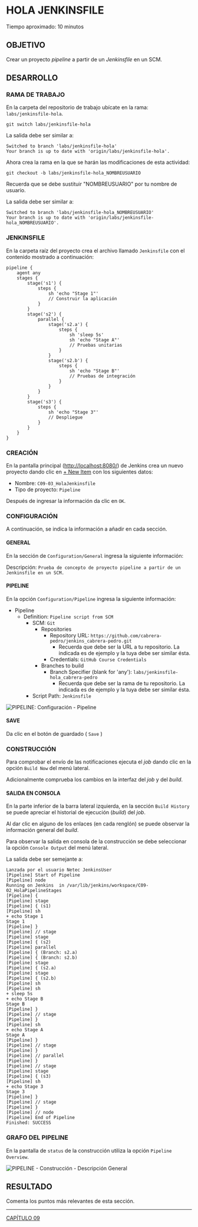 # HOLA JENKINSFILE

Tiempo aproximado: 10 minutos

## OBJETIVO

Crear un proyecto _pipeline_ a partir de un _Jenkinsfile_ en un SCM.

## DESARROLLO

### RAMA DE TRABAJO

En la carpeta del repositorio de trabajo ubícate en la rama: `labs/jenkinsfile-hola`.

``` shell
git switch labs/jenkinsfile-hola
```

La salida debe ser similar a:

``` shell
Switched to branch 'labs/jenkinsfile-hola'
Your branch is up to date with 'origin/labs/jenkinsfile-hola'.
```

Ahora crea la rama en la que se harán las modificaciones de esta actividad:

``` shell
git checkout -b labs/jenkinsfile-hola_NOMBREUSUARIO
```

Recuerda que se debe sustituir "NOMBREUSUARIO" por tu nombre de usuario.

La salida debe ser similar a:

``` shell
Switched to branch 'labs/jenkinsfile-hola_NOMBREUSUARIO'
Your branch is up to date with 'origin/labs/jenkinsfile-hola_NOMBREUSUARIO'.
```

### JENKINSFILE

En la carpeta raíz del proyecto crea el archivo llamado `Jenkinsfile` con el contenido mostrado a continuación:

``` jenkinsfile
pipeline {
    agent any
    stages {
        stage('s1') {
            steps {
                sh 'echo "Stage 1"'
                // Construir la aplicación
            }
        }
        stage('s2') {
            parallel {
                stage('s2.a') {
                    steps {
                        sh 'sleep 5s'
                        sh 'echo "Stage A"'
                        // Pruebas unitarias
                    }
                }
                stage('s2.b') {
                    steps {
                        sh 'echo "Stage B"'
                        // Pruebas de integración
                    }
                }
            }
        }
        stage('s3') {
            steps {
                sh 'echo "Stage 3"'
                // Despliegue
            }
        }
    }
}
```

### CREACIÓN

En la pantalla principal (<http://localhost:8080/>) de Jenkins crea un nuevo proyecto dando clic en [+ New Item](http://localhost:8080/view/all/newJob) con los siguientes datos:

- Nombre: `C09-03_HolaJenkinsfile`
- Tipo de proyecto: `Pipeline`

Después de ingresar la información da clic en `OK`.

### CONFIGURACIÓN

A continuación, se indica la información a añadir en cada sección.

#### GENERAL

En la sección de `Configuration/General` ingresa la siguiente información:

   Descripción: `Prueba de concepto de proyecto pipeline a partir de un Jenkinsfile en un SCM.`

#### PIPELINE

En la opción `Configuration/Pipeline` ingresa la siguiente información:

- Pipeline
  - Definition: `Pipeline script from SCM`
    - SCM: `Git`
      - Repositories
        - Repository URL: `https://github.com/cabrera-pedro/jenkins_cabrera-pedro.git`
          - Recuerda que debe ser la URL a tu repositorio. La indicada es de ejemplo y la tuya debe ser similar ésta.
        - Credentials: `GitHub Course Credentials`
      - Branches to build
        - Branch Specifier (blank for 'any'): `labs/jenkinsfile-hola_cabrera-pedro`
          - Recuerda que debe ser la rama de tu repositorio. La indicada es de ejemplo y la tuya debe ser similar ésta.
    - Script Path: `Jenkinsfile`

![PIPELINE: Configuración - Pipeline](images/10343a1b02cbb0d250efa2a1c64ffcc1c2363493.png)

#### SAVE

Da clic en el botón de guardado ( `Save` )

### CONSTRUCCIÓN

Para comprobar el envío de las notificaciones ejecuta el _job_ dando clic en la opción `Build Now` del menú lateral.

Adicionalmente comprueba los cambios en la interfaz del _job_ y del _build_.

#### SALIDA EN CONSOLA

En la parte inferior de la barra lateral izquierda, en la sección `Build History` se puede apreciar el historial de ejecución (_build_) del _job_.

Al dar clic en alguno de los enlaces (en cada renglón) se puede observar la información general del _build_.

Para observar la salida en consola de la construcción se debe seleccionar la opción `Console Output` del menú lateral.

La salida debe ser semejante a:

``` shell
Lanzada por el usuario Netec JenkinsUser
[Pipeline] Start of Pipeline
[Pipeline] node
Running on Jenkins  in /var/lib/jenkins/workspace/C09-02_HolaPipelineStages
[Pipeline] {
[Pipeline] stage
[Pipeline] { (s1)
[Pipeline] sh
+ echo Stage 1
Stage 1
[Pipeline] }
[Pipeline] // stage
[Pipeline] stage
[Pipeline] { (s2)
[Pipeline] parallel
[Pipeline] { (Branch: s2.a)
[Pipeline] { (Branch: s2.b)
[Pipeline] stage
[Pipeline] { (s2.a)
[Pipeline] stage
[Pipeline] { (s2.b)
[Pipeline] sh
[Pipeline] sh
+ sleep 5s
+ echo Stage B
Stage B
[Pipeline] }
[Pipeline] // stage
[Pipeline] }
[Pipeline] sh
+ echo Stage A
Stage A
[Pipeline] }
[Pipeline] // stage
[Pipeline] }
[Pipeline] // parallel
[Pipeline] }
[Pipeline] // stage
[Pipeline] stage
[Pipeline] { (s3)
[Pipeline] sh
+ echo Stage 3
Stage 3
[Pipeline] }
[Pipeline] // stage
[Pipeline] }
[Pipeline] // node
[Pipeline] End of Pipeline
Finished: SUCCESS
```

### GRAFO DEL PIPELINE

En la pantalla de `status` de la construcción utiliza la opción `Pipeline Overview`.

![PIPELINE - Construcción - Descripción General](images/4d43f01a9828d146d90aebce99ed92f62198ac66.png)

## RESULTADO

Comenta los puntos más relevantes de esta sección.

---

[CAPÍTULO 09](../C09.md)
